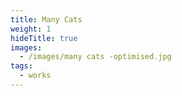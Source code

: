 ```yaml
---
title: Many Cats
weight: 1
hideTitle: true
images:
  - /images/many cats -optimised.jpg
tags:
  - works
---
```

